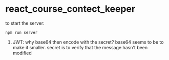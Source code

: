 # react_course_contect_keeper

to start the server:

```
npm run server
```

1. JWT: why base64 then encode with the secret? base64 seems to be to make it smaller. secret is to verify that the message hasn't been modified


